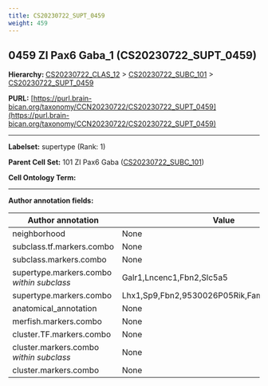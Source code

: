 ```yaml
---
title: CS20230722_SUPT_0459
weight: 459
---
```

## 0459 ZI Pax6 Gaba_1 (CS20230722_SUPT_0459)
<b>Hierarchy: </b>
[CS20230722_CLAS_12](../CS20230722_CLAS_12) >
[CS20230722_SUBC_101](../CS20230722_SUBC_101) >
[CS20230722_SUPT_0459](../CS20230722_SUPT_0459)

**PURL:** [https://purl.brain-bican.org/taxonomy/CCN20230722/CS20230722_SUPT_0459](https://purl.brain-bican.org/taxonomy/CCN20230722/CS20230722_SUPT_0459)

---


**Labelset:** supertype (Rank: 1)

**Parent Cell Set:** 101 ZI Pax6 Gaba ([CS20230722_SUBC_101](../CS20230722_SUBC_101))



**Cell Ontology Term:** 

[MARKER GENES.]: #


---

[TRANSFERRED ANNOTATIONS.]: #


[AUTHOR ANNOTATION FIELDS.]: #


**Author annotation fields:**

| Author annotation | Value |
|-------------------|-------|
|neighborhood|None|
|subclass.tf.markers.combo|None|
|subclass.markers.combo|None|
|supertype.markers.combo _within subclass_|Galr1,Lncenc1,Fbn2,Slc5a5|
|supertype.markers.combo|Lhx1,Sp9,Fbn2,9530026P05Rik,Fam155a,Nrgn,Sv2b|
|anatomical_annotation|None|
|merfish.markers.combo|None|
|cluster.TF.markers.combo|None|
|cluster.markers.combo _within subclass_|None|
|cluster.markers.combo|None|
